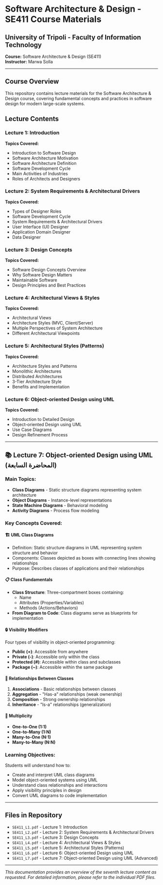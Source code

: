 # Software Architecture & Design - SE411 Course Materials

## University of Tripoli - Faculty of Information Technology
**Course:** Software Architecture & Design (SE411)  
**Instructor:** Marwa Solla

---

## Course Overview

This repository contains lecture materials for the Software Architecture & Design course, covering fundamental concepts and practices in software design for modern large-scale systems.

## Lecture Contents

### Lecture 1: Introduction
**Topics Covered:**
- Introduction to Software Design
- Software Architecture Motivation
- Software Architecture Definition
- Software Development Cycle
- Main Activities of Industries
- Roles of Architects and Designers

### Lecture 2: System Requirements & Architectural Drivers
**Topics Covered:**
- Types of Designer Roles
- Software Development Cycle
- System Requirements & Architectural Drivers
- User Interface (UI) Designer
- Application Domain Designer
- Data Designer

### Lecture 3: Design Concepts
**Topics Covered:**
- Software Design Concepts Overview
- Why Software Design Matters
- Maintainable Software
- Design Principles and Best Practices

### Lecture 4: Architectural Views & Styles
**Topics Covered:**
- Architectural Views
- Architecture Styles (MVC, Client/Server)
- Multiple Perspectives of System Architecture
- Different Architectural Viewpoints

### Lecture 5: Architectural Styles (Patterns)
**Topics Covered:**
- Architecture Styles and Patterns
- Monolithic Architectures
- Distributed Architectures
- 3-Tier Architecture Style
- Benefits and Implementation

### Lecture 6: Object-oriented Design using UML
**Topics Covered:**
- Introduction to Detailed Design
- Object-oriented Design using UML
- Use Case Diagrams
- Design Refinement Process

---

## 📚 Lecture 7: Object-oriented Design using UML (المحاضرة السابعة)

### **Main Topics:**
- **Class Diagrams** - Static structure diagrams representing system architecture
- **Object Diagrams** - Instance-level representations
- **State Machine Diagrams** - Behavioral modeling
- **Activity Diagrams** - Process flow modeling

### **Key Concepts Covered:**

#### 🏗️ **UML Class Diagrams**
- Definition: Static structure diagrams in UML representing system structure and behavior
- Components: Classes depicted as boxes with connecting lines showing relationships
- Purpose: Describes classes of applications and their relationships

#### 📋 **Class Fundamentals**
- **Class Structure**: Three-compartment boxes containing:
  - Name
  - Attributes (Properties/Variables)
  - Methods (Actions/Behaviors)
- **From Diagram to Code**: Class diagrams serve as blueprints for implementation

#### 🔒 **Visibility Modifiers**
Four types of visibility in object-oriented programming:
- **Public (+)**: Accessible from anywhere
- **Private (-)**: Accessible only within the class
- **Protected (#)**: Accessible within class and subclasses
- **Package (~)**: Accessible within the same package

#### 🔗 **Relationships Between Classes**
1. **Associations** - Basic relationships between classes
2. **Aggregation** - "Has-a" relationships (weak ownership)
3. **Composition** - Strong ownership relationships
4. **Inheritance** - "Is-a" relationships (generalization)

#### 🔢 **Multiplicity**
- **One-to-One (1:1)**
- **One-to-Many (1:N)**
- **Many-to-One (N:1)**
- **Many-to-Many (N:N)**

### **Learning Objectives:**
Students will understand how to:
- Create and interpret UML class diagrams
- Model object-oriented systems using UML
- Understand class relationships and interactions
- Apply visibility principles in design
- Convert UML diagrams to code implementation

---

## Files in Repository

- `SE411_L1.pdf` - Lecture 1: Introduction
- `SE411_L2.pdf` - Lecture 2: System Requirements & Architectural Drivers  
- `SE411_L3.pdf` - Lecture 3: Design Concepts
- `SE411_L4.pdf` - Lecture 4: Architectural Views & Styles
- `SE411_L5.pdf` - Lecture 5: Architectural Styles (Patterns)
- `SE411_L6.pdf` - Lecture 6: Object-oriented Design using UML
- `SE411_L7.pdf` - Lecture 7: Object-oriented Design using UML (Advanced)

---

*This documentation provides an overview of the seventh lecture content as requested. For detailed information, please refer to the individual PDF files.*